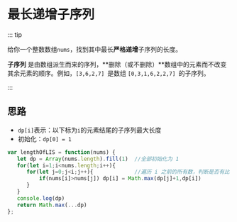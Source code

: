 # 最长递增子序列

::: tip

给你一个整数数组` nums `，找到其中最长**严格递增**子序列的长度。

**子序列** 是由数组派生而来的序列，**删除（或不删除）**数组中的元素而不改变其余元素的顺序。例如，`[3,6,2,7] `是数组 `[0,3,1,6,2,2,7] `的子序列。

:::



## 思路

- `dp[i]`表示：以下标为`i`的元素结尾的子序列最大长度
- 初始化：`dp[0] = 1`

```js
var lengthOfLIS = function(nums) {
   let dp = Array(nums.length).fill(1)	//全部初始化为 1
   for(let i=1;i<nums.length;i++){		
      for(let j=0;j<i;j++){				//遍历 i 之前的所有数，判断是否有比 nums[i] 小的
          if(nums[i]>nums[j]) dp[i] = Math.max(dp[j]+1,dp[i])
      }
   }
   console.log(dp)
   return Math.max(...dp)
};
```



